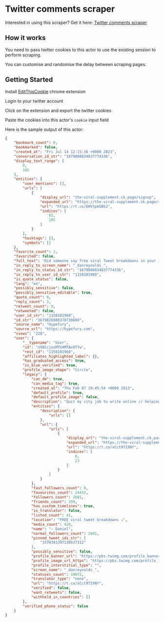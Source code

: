 # Twitter comments scraper
Interested in using this scraper? Get it here: [Twitter comments scraper](https://apify.com/curious_coder/twitter-replies-scraper?fpr=ve081&fp_sid=github_twitter-replies-scraper)
## How it works

You need to pass twitter cookies to this actor to use the existing session to  perform scraping.

You can customise and randomise the delay between scraping pages.

## Getting Started

Install [EditThisCookie](https://chrome.google.com/webstore/detail/editthiscookie/fngmhnnpilhplaeedifhccceomclgfbg) chrome extension 

Login to your twitter account

Click on the extension and export the twitter cookies

Paste the cookies into this actor's `cookie` input field

Here is the sample output of this actor:

```json
{
	"bookmark_count": 0,
	"bookmarked": false,
	"created_at": "Fri Jul 14 12:15:36 +0000 2023",
	"conversation_id_str": "1679808034837774336",
	"display_text_range": [
		0,
		105
	],
	"entities": {
		"user_mentions": [],
		"urls": [
			{
				"display_url": "the-viral-supplement.ck.page/signup",
				"expanded_url": "https://the-viral-supplement.ck.page/signup",
				"url": "https://t.co/EHVtpm5BS3",
				"indices": [
					82,
					105
				]
			}
		],
		"hashtags": [],
		"symbols": []
	},
	"favorite_count": 2,
	"favorited": false,
	"full_text": "Did someone say free viral Tweet breakdowns in your inbox every week?\n\nJoin here👇\nhttps://t.co/EHVtpm5BS3",
	"in_reply_to_screen_name": "_danreynolds_",
	"in_reply_to_status_id_str": "1679808034837774336",
	"in_reply_to_user_id_str": "1158101960",
	"is_quote_status": false,
	"lang": "en",
	"possibly_sensitive": false,
	"possibly_sensitive_editable": true,
	"quote_count": 0,
	"reply_count": 2,
	"retweet_count": 0,
	"retweeted": false,
	"user_id_str": "1158101960",
	"id_str": "1679826980378738688",
	"source_name": "Hypefury",
	"source_url": "https://hypefury.com",
	"views": "220",
	"user": {
		"__typename": "User",
		"id": "VXNlcjoxMTU4MTAxOTYw",
		"rest_id": "1158101960",
		"affiliates_highlighted_label": {},
		"has_graduated_access": true,
		"is_blue_verified": true,
		"profile_image_shape": "Circle",
		"legacy": {
			"can_dm": true,
			"can_media_tag": true,
			"created_at": "Thu Feb 07 19:45:54 +0000 2013",
			"default_profile": true,
			"default_profile_image": false,
			"description": "Quit my city job to write online // helping you find freedom in writing and business // Ghostwriting personal brands at SocialScaler",
			"entities": {
				"description": {
					"urls": []
				},
				"url": {
					"urls": [
						{
							"display_url": "the-viral-supplement.ck.page/signup",
							"expanded_url": "https://the-viral-supplement.ck.page/signup",
							"url": "https://t.co/xCct97IXNY",
							"indices": [
								0,
								23
							]
						}
					]
				}
			},
			"fast_followers_count": 0,
			"favourites_count": 24432,
			"followers_count": 2601,
			"friends_count": 399,
			"has_custom_timelines": true,
			"is_translator": false,
			"listed_count": 41,
			"location": "FREE viral tweet breakdowns ↓",
			"media_count": 420,
			"name": "— Daniel",
			"normal_followers_count": 2601,
			"pinned_tweet_ids_str": [
				"1570381397130637312"
			],
			"possibly_sensitive": false,
			"profile_banner_url": "https://pbs.twimg.com/profile_banners/1158101960/1684436057",
			"profile_image_url_https": "https://pbs.twimg.com/profile_images/1629598305838678016/2qaaBYMb_normal.jpg",
			"profile_interstitial_type": "",
			"screen_name": "_danreynolds_",
			"statuses_count": 10072,
			"translator_type": "none",
			"url": "https://t.co/xCct97IXNY",
			"verified": false,
			"want_retweets": false,
			"withheld_in_countries": []
		},
		"verified_phone_status": false
	}
}
```
